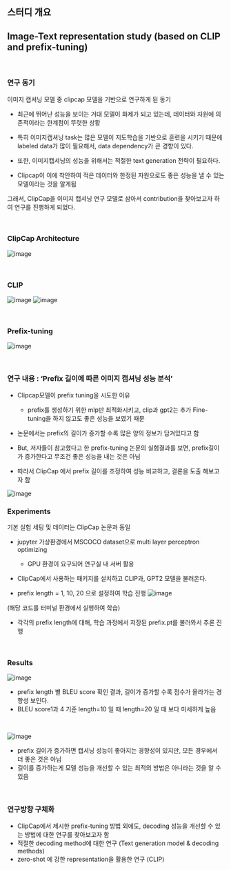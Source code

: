 ## 스터디 개요

##  Image-Text representation study (based on CLIP and prefix-tuning)
<br/>

### 연구 동기
이미지 캡셔닝 모델 중 clipcap 모델을 기반으로 연구하게 된 동기

- 최근에 뛰어난 성능을 보이는 거대 모델이 화제가 되고 있는데, 데이터와 자원에 의존적이라는 한계점이 뚜렷한 상황
- 특히 이미지캡셔닝 task는 많은 모델이 지도학습을 기반으로 훈련을 시키기 때문에 labeled data가 많이 필요해서, data dependency가 큰 경향이 있다.
- 또한, 이미지캡셔닝의 성능을 위해서는 적절한 text generation 전략이 필요하다.

- Clipcap이 이에 착안하여 적은 데이터와 한정된 자원으로도 좋은 성능을 낼 수 있는 모델이라는 것을 알게됨

그래서, ClipCap을 이미지 캡셔닝 연구 모델로 삼아서 contribution을 찾아보고자 하여 연구를 진행하게 되었다.

<br/>

### ClipCap Architecture

![image](https://github.com/dhye1/ETRI-research_intern/assets/96327142/5bac44a9-ed71-4a66-b005-f35e984ac946)

<br/>

### CLIP
![image](https://github.com/dhye1/ETRI-research_intern/assets/96327142/0e45018d-ae70-4f34-8607-bad08e537a3a)
![image](https://github.com/dhye1/ETRI-research_intern/assets/96327142/ff941f0d-8d74-409c-b6e8-f871d9ba60c5)

<br/>

### Prefix-tuning
![image](https://github.com/dhye1/ETRI-research_intern/assets/96327142/3ab75586-54b2-44e7-9b12-cecc84ccf046)

<br/>

### 연구 내용 : ‘Prefix 길이에 따른 이미지 캡셔닝 성능 분석’

- Clipcap모델이 prefix tuning을 시도한 이유
  - prefix를 생성하기 위한 mlp만 최적화시키고, clip과 gpt2는 추가 Fine-tuning을 하지 않고도 좋은 성능을 보였기 때문 <br/>
  
- 논문에서는 prefix의 길이가 증가할 수록 많은 양의 정보가 담겨있다고 함
- But, 저자들이 참고했다고 한 prefix-tuning 논문의 실험결과를 보면, prefix길이가 증가한다고 무조건 좋은 성능을 내는 것은 아님
- 따라서 ClipCap 에서 prefix 길이를 조정하여 성능 비교하고, 결론을 도출 해보고자 함

![image](https://github.com/dhye1/ETRI-research_intern/assets/96327142/d80221a4-c50a-4a12-a553-24a08a6f1853)


### Experiments
기본 실험 세팅 및 데이터는 ClipCap 논문과 동일

- jupyter 가상환경에서 MSCOCO dataset으로 multi layer perceptron optimizing 
  - GPU 환경이 요구되어 연구실 내 서버 활용
  
- ClipCap에서 사용하는 패키지를 설치하고 CLIP과, GPT2 모델을 불러온다.
- prefix length = 1, 10, 20 으로 설정하여 학습 진행
![image](https://github.com/dhye1/ETRI-research_intern/assets/96327142/7f02710a-cb44-44d2-9c5a-91311cc91228)

(해당 코드를 터미널 환경에서 실행하여 학습)
- 각각의 prefix length에 대해, 학습 과정에서 저장된 prefix.pt를 불러와서 추론 진행 
<br/>

### Results
![image](https://github.com/dhye1/ETRI-research_intern/assets/96327142/e72b5095-e32e-4bcc-aa2f-db1c00c2785f)

- prefix length 별 BLEU score 확인 결과, 길이가 증가할 수록 점수가 올라가는 경향성 보인다.
- BLEU score1과 4 기준 length=10 일 때 length=20 일 때 보다 미세하게 높음
<br/>

![image](https://github.com/dhye1/ETRI-research_intern/assets/96327142/a23e97e9-7dfd-4c42-8248-d758845ca15e)

- prefix 길이가 증가하면 캡셔닝 성능이 좋아지는 경향성이 있지만, 모든 경우에서 더 좋은 것은 아님
- 길이를 증가하는게 모델 성능을 개선할 수 있는 최적의 방법은 아니라는 것을 알 수 있음
<br/>

### 연구방향 구체화
- ClipCap에서 제시한 prefix-tuning 방법 외에도,  decoding 성능을 개선할 수 있는 방법에 대한 연구를 찾아보고자 함
- 적절한 decoding method에 대한 연구 (Text generation model & decoding methods)
- zero-shot 에 강한 representation을 활용한 연구 (CLIP)




